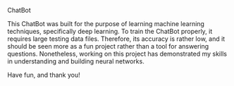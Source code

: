 ChatBot

This ChatBot was built for the purpose of learning machine learning techniques, specifically deep learning. To train the ChatBot properly, it requires large testing data files. 
Therefore, its accuracy is rather low, and it should be seen more as a fun project rather than a tool for answering questions. Nonetheless, working on this project has demonstrated my skills in understanding and building neural networks.

Have fun, and thank you!
